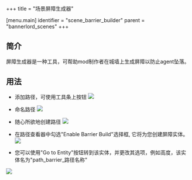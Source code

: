+++
title = "场景屏障生成器"

[menu.main]
identifier = "scene_barrier_builder"
parent = "bannerlord_scenes"
+++

## 简介

屏障生成器是一种工具，可帮助mod制作者在城墙上生成屏障以防止agent坠落。

## 用法

- 添加路径，可使用工具条上按钮
![](/img/barrier_builder/add_path.png)

- 命名路径
![](/img/barrier_builder/name_path.png)

- 随心所欲地创建路径
![](/img/barrier_builder/create_path.png)


- 在路径查看器中勾选"Enable Barrier Build"选择框, 它将为您创建屏障实体。
![](/img/barrier_builder/create_barrier.png)

- 您可以使用"Go to Entity"按钮转到该实体，并更改其选项，例如高度，该实体名为"path_barrier_路径名称"

![](/img/barrier_builder/change_barrier.png)
